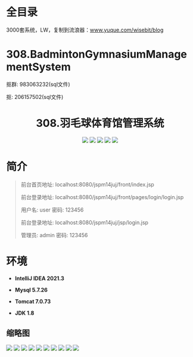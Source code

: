 # 全目录

3000套系统，LW，复制到流浪器：www.yuque.com/wisebit/blog


# 308.BadmintonGymnasiumManagementSystem

<p>抠群: 983063232(sql文件)</p>
<p>抠: 206157502(sql文件)</p>

<p><h1 align="center">308.羽毛球体育馆管理系统</h1></p>


<p align="center">
	<img src="https://img.shields.io/badge/jdk-1.8-orange.svg"/>
    <img src="https://img.shields.io/badge/spring-5.x-lightgrey.svg"/>
    <img src="https://img.shields.io/badge/springmvc-3.x-blue.svg"/>
    <img src="https://img.shields.io/badge/mybatis-5.x-yellow.svg"/>
    <img src="https://img.shields.io/badge/jsp-3.x-blue.svg"/>
</p>

# 简介
>前台首页地址: localhost:8080/jspm14juj/front/index.jsp
>
>前台登录地址: localhost:8080/jspm14juj/front/pages/login/login.jsp
>
>用户名: user 密码: 123456
>
>前台登录地址: localhost:8080/jspm14juj/jsp/login.jsp
>
>管理员: admin 密码: 123456


# 环境

- <b>IntelliJ IDEA 2021.3</b>

- <b>Mysql 5.7.26</b>

- <b>Tomcat 7.0.73</b>

- <b>JDK 1.8</b>

## 缩略图

![](https://bitwise.oss-cn-heyuan.aliyuncs.com/2024/9/10/23ece93c-1c66-4a3c-8cbe-774fabb617f2.png)
![](https://bitwise.oss-cn-heyuan.aliyuncs.com/2024/9/10/7e537e1c-6025-493d-8501-86069aa9fa1d.png)
![](https://bitwise.oss-cn-heyuan.aliyuncs.com/2024/9/10/393d8f3c-a628-4650-9e53-502fcf36b108.png)
![](https://bitwise.oss-cn-heyuan.aliyuncs.com/2024/9/10/9c3e2053-5161-4a8d-ab32-472b488acf14.png)
![](https://bitwise.oss-cn-heyuan.aliyuncs.com/2024/9/10/a00a92cc-de0d-47bc-8976-d69d322ed439.png)
![](https://bitwise.oss-cn-heyuan.aliyuncs.com/2024/9/10/869ab9fc-f6ea-409c-98f0-4d6f5b2b17c7.png)
![](https://bitwise.oss-cn-heyuan.aliyuncs.com/2024/9/10/e534e01b-9b40-4765-b0d1-2333e8df1e27.png)
![](https://bitwise.oss-cn-heyuan.aliyuncs.com/2024/9/10/7ca1ed76-d97e-49af-99e6-8470073b574a.png)
![](https://bitwise.oss-cn-heyuan.aliyuncs.com/2024/9/10/60451304-f814-413a-8df3-33075d8e41b3.png)
![](https://bitwise.oss-cn-heyuan.aliyuncs.com/2024/9/10/40e0c8a8-1d94-42cc-8219-5c28ed270e47.png)

